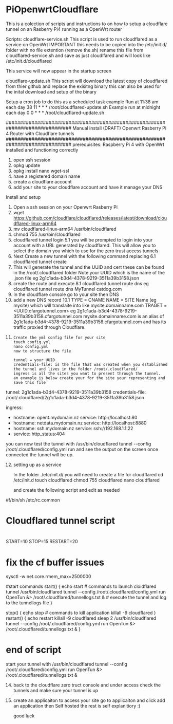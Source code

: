 # PiOpenwrtCloudflare
This is a colection of scripts and instructions to on how to setup a cloudflare tunnel on an Rasberry Pi4 running as a OpenWrt router

Scripts:
cloudflare-service.sh
  This script is used to run cloudflared as a service on OpenWrt
  IMPORTANT this needs to be copied into the /etc/init.d/ folder with no file extention (remove the.sh) 
  rename this file from cloudflared-service.sh and save as just cloudlfared and will look like
  /etc/init.d/cloudflared
  
  This service will now appear in the startup screen

cloudflare-update.sh
  This script will download the latest copy of cloudflared from thier github and replace the exisitng binary
  this can also be used for the inital download and setup of the binary
 
  Setup a cron job to do this as a scheduled task
  example Run at 11:38 am each day
  38 11 * * * /root/cloudflared-update.sh
  Example run at midnight each day
  0 0 * * * /root/cloudflared-update.sh






###############################################################################
Manual install (DRAFT)
Openwrt Rasberry Pi 4 Router with Cloudflare tunnels
###############################################################################
prerequisites:
Raspberry Pi 4 with OpenWrt installed and functioning correctly
1. open ssh session
2. opkg update
3. opkg install nano wget-ssl
4. have a registered domain name 
5. create a cloudflare account
6. add your site to your cloudflare account and have it manage your DNS



Install and setup

1. Open a ssh session on your Openwrt Rasberry Pi
2. wget https://github.com/cloudflare/cloudflared/releases/latest/download/cloudflared-linux-arm64 
3. mv cloudflared-linux-arm64 /usr/bin/cloudflared
4. chmod 755 /usr/bin/cloudflared
5. cloudflared tunnel login
5.1 you will be prompted to login into your account with a URL generated by cloudflared. 
	This will allow you to select the domain you which to use for the zero trust access tunnels
6.	Next Create a new tunnel with the following command replacing <TunnelName> 
6.1	cloudflared tunnel create <TunnelName>
7.	This will generate the tunnel and the UUID and cert
	these can be found in the /root/.cloudflared folder
	Note your UUID which is the name of the .json file eg 2g1c1ada-b3d4-4378-9219-3511a39b3158.json
8. 	create the route and execute
8.1	cloudflared tunnel route dns <TunnelName> <Domain Name> eg cloudflared tunnel route dns MyTunnel catdog.com
9. In the cloudflare console go to your site then DNS
10. add a new DNS record
10.1	TYPE = CNAME
		NAME = SITE Name (eg mysite) which will translaite into  like mysite.domainname.com 
		TRAGET = <UUID.cfargotunnel.com> eg 2g1c1ada-b3d4-4378-9219-3511a39b3158.cfargotunnel.com
		mysite.domainname.com is an alias of 2g1c1ada-b3d4-4378-9219-3511a39b3158.cfargotunnel.com and has its traffic proxied through Cloudflare.
11.		Create the yml config file for your site
		touch config.yml
		nano config.yml
		now to structure the file
		
		tunnel = your UUID
		credentials-file: is the file that was created when you established the tunnel and lives in the folder /root/.cloudflared/ 
		ingress is all the sites you want to present through the tunnel.
		an example is below create your for the site your representing and save this file
		


tunnel: 2g1c1ada-b3d4-4378-9219-3511a39b3158
credentials-file: /root/.cloudflared/2g1c1ada-b3d4-4378-9219-3511a39b3158.json

ingress:
  - hostname: opent.mydomain.nz
    service: http://localhost:80
  - hostname: netdata.mydomain.nz
    service: http://localhost:8880
  - hostname: ssh.mydomain.nz
    service: ssh://192.168.1.1:22
  - service: http_status:404

you can now test the tunnel with /usr/bin/cloudflared tunnel --config /root/.cloudflared/config.yml run <TunnelName> and see the output on the screen
once connected the tunnel will be up.

12. setting up as a service 

	In the folder ./etc/init.d/ you will need to create a file for cloudflared
	cd /etc/init.d
	touch cloudflared
	chmod 755 cloudflared
	nano cloudflared
	
	and create the following script and edit as needed
	
	
#!/bin/sh /etc/rc.common
# Cloudflared tunnel script
#

START=10
STOP=15
RESTART=20
# fix the cf buffer issues
sysctl -w net.core.rmem_max=2500000

#start commands
start() {
        echo start
        # commands to launch cloidflared tunnel 
        /usr/bin/cloudflared tunnel --config /root/.cloudflared/config.yml run OpenTun &> /root/.cloudflared/tunnellogs.txt &
        # execute the tunnel and log to the tunnellogs file
}

stop() {
        echo stop
        # commands to kill application
        killall -9 cloudflared
}
restart() {
        echo restart
        killall -9 cloudflared
        sleep 2
        /usr/bin/cloudflared tunnel --config /root/.cloudflared/config.yml run OpenTun &> /root/.cloudflared/tunnellogs.txt &
}

# end of script

start your tunnel with 
/usr/bin/cloudflared tunnel --config /root/.cloudflared/config.yml run OpenTun &> /root/.cloudflared/tunnellogs.txt &


14. back to the cloudflare zero truct console and under access check the tunnels and make sure your tunnel is up
15. create an applicaiton to access your site 
	go to applicaiton and click add an application
	then Self hosted
	the rest is self explanitiory :)
	
	good luck
	

